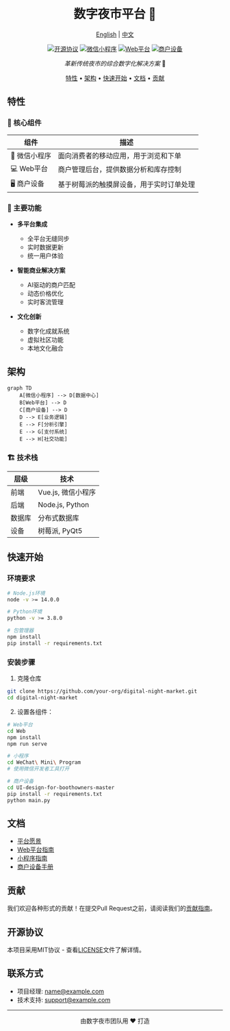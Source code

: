 <div align="center">

# 数字夜市平台 🌃

[English](README.md) | [中文](#中文)

[![开源协议](https://img.shields.io/badge/开源协议-MIT-blue.svg)](LICENSE)
[![微信小程序](https://img.shields.io/badge/微信-小程序-brightgreen)](WeChat%20Mini%20Program)
[![Web平台](https://img.shields.io/badge/Web-平台-orange)](Web)
[![商户设备](https://img.shields.io/badge/商户-设备-yellow)](UI-design-for-boothowners-master)

*革新传统夜市的综合数字化解决方案* 🌙

[特性](#特性) • [架构](#架构) • [快速开始](#快速开始) • [文档](#文档) • [贡献](#贡献)

</div>

## 特性

### 🎯 核心组件

| 组件 | 描述 |
|------|------|
| 📱 微信小程序 | 面向消费者的移动应用，用于浏览和下单 |
| 💻 Web平台 | 商户管理后台，提供数据分析和库存控制 |
| 🖥️ 商户设备 | 基于树莓派的触摸屏设备，用于实时订单处理 |

### 🚀 主要功能

- **多平台集成**
  - 全平台无缝同步
  - 实时数据更新
  - 统一用户体验

- **智能商业解决方案**
  - AI驱动的商户匹配
  - 动态价格优化
  - 实时客流管理

- **文化创新**
  - 数字化成就系统
  - 虚拟社区功能
  - 本地文化融合

## 架构

```mermaid
graph TD
    A[微信小程序] --> D[数据中心]
    B[Web平台] --> D
    C[商户设备] --> D
    D --> E[业务逻辑]
    E --> F[分析引擎]
    E --> G[支付系统]
    E --> H[社交功能]
```

### 🏗️ 技术栈

| 层级 | 技术 |
|------|------|
| 前端 | Vue.js, 微信小程序 |
| 后端 | Node.js, Python |
| 数据库 | 分布式数据库 |
| 设备 | 树莓派, PyQt5 |

## 快速开始

### 环境要求

```bash
# Node.js环境
node -v >= 14.0.0

# Python环境
python -v >= 3.8.0

# 包管理器
npm install
pip install -r requirements.txt
```

### 安装步骤

1. 克隆仓库
```bash
git clone https://github.com/your-org/digital-night-market.git
cd digital-night-market
```

2. 设置各组件：

```bash
# Web平台
cd Web
npm install
npm run serve

# 小程序
cd WeChat\ Mini\ Program
# 使用微信开发者工具打开

# 商户设备
cd UI-design-for-boothowners-master
pip install -r requirements.txt
python main.py
```

## 文档

- [平台愿景](Docs/platform_vision.md)
- [Web平台指南](Web/README_Web.md)
- [小程序指南](WeChat%20Mini%20Program/README_WeChat_Mini_Program.md)
- [商户设备手册](UI-design-for-boothowners-master/README_booth_device.md)

## 贡献

我们欢迎各种形式的贡献！在提交Pull Request之前，请阅读我们的[贡献指南](CONTRIBUTING.md)。

## 开源协议

本项目采用MIT协议 - 查看[LICENSE](LICENSE)文件了解详情。

## 联系方式

- 项目经理: [name@example.com](mailto:name@example.com)
- 技术支持: [support@example.com](mailto:support@example.com)

---

<div align="center">

由数字夜市团队用 ❤️ 打造

</div> 